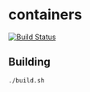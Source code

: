 # containers

[![Build Status](https://travis-ci.org/timetabio/containers.svg?branch=master)](https://travis-ci.org/timetabio/containers)

## Building

```bash
./build.sh
```

